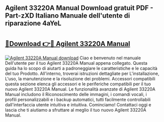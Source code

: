 ## Agilent 33220A Manual Download gratuit PDF - Part-zXD Italiano Manuale dell'utente di riparazione 4aYeL

# <h2><a href="http://dfazglr.blite.top/?on=Agilent+33220A+Manual">🔗Download 👉🔴 Agilent 33220A Manual</a></h2>

[![Agilent 33220A Manual download](https://i.imgur.com/lujVjoI.png)](http://dfazglr.blite.top/?on=Agilent+33220A+Manual)
Ciao e benvenuto nel manuale Dell'utente per il tuo Agilent 33220A Manual appena collegato. Questa guida ha lo scopo di aiutarti a padroneggiare le caratteristiche e le capacità del tuo Prodotto. All'interno, troverai istruzioni dettagliate per L'installazione, L'uso, la manutenzione e la risoluzione dei problemi. Accessori compatibili questa sezione elenca gli accessori e le periferiche compatibili per il tuo nuovo Agilent 33220A Manual. Le funzionalità avanzate di Agilent 33220A Manual includono il Riconoscimento delle immagini, i comandi vocali, i profili personalizzabili e i backup automatici, tutti facilmente controllabili dall'interfaccia utente intuitiva e intuitiva. Cominciamo! Contattaci oggi e lascia che ti aiutiamo a sfruttare al meglio il tuo nuovo Agilent 33220A Manual.
